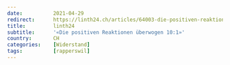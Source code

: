 ```yaml
---
date:          2021-04-29
redirect:      https://linth24.ch/articles/64003-die-positiven-reaktionen-ueberwogen-10-1
title:         linth24
subtitle:      '«Die positiven Reaktionen überwogen 10:1»'
country:       CH
categories:    [Widerstand]
tags:          [rapperswil]
---
```

